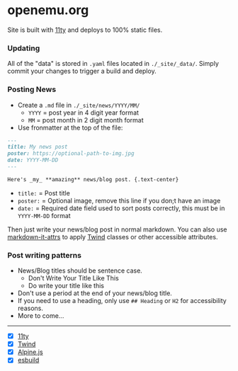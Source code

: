 # openemu.org

Site is built with [11ty](https://11ty.dev) and deploys to 100% static files.
### Updating

All of the "data" is stored in `.yaml` files located in `./_site/_data/`. Simply commit your changes to trigger a build and deploy.
### Posting News

- Create a `.md` file in `./_site/news/YYYY/MM/`
  - `YYYY` = post year in 4 digit year format
  - `MM` = post month in 2 digit month format
- Use fronmatter at the top of the file:
```md
---
title: My news post
poster: https://optional-path-to-img.jpg
date: YYYY-MM-DD
---

Here's _my_ **amazing** news/blog post. {.text-center}
```
- `title:` = Post title 
- `poster:` = Optional image, remove this line if you don;t have an image
- `date:` = Required date field used to sort posts correctly, this must be in `YYYY-MM-DD` format

Then just write your news/blog post in normal markdown. You can also use [markdown-it-attrs](https://github.com/arve0/markdown-it-attrs) to apply [Twind](https://twind.style) classes or other accessible attributes.

### Post writing patterns

- News/Blog titles should be sentence case.
  - Don't Write Your Title Like This
  - Do write your title like this
- Don't use a period at the end of your news/blog title.
- If you need to use a heading, only use `## Heading` or `H2` for accessibility reasons.
- More to come...

---

- [x] [11ty](https://11ty.dev)
- [x] [Twind](https://twind.style)
- [x] [Alpine.js](https://alpinejs.dev)
- [x] [esbuild](https://esbuild.github.io)